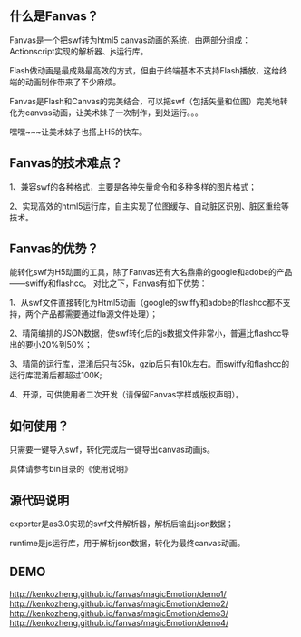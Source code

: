 什么是Fanvas？
------------------------------------------

Fanvas是一个把swf转为html5 canvas动画的系统，由两部分组成：Actionscript实现的解析器、js运行库。

Flash做动画是最成熟最高效的方式，但由于终端基本不支持Flash播放，这给终端的动画制作带来了不少麻烦。

Fanvas是Flash和Canvas的完美结合，可以把swf（包括矢量和位图）完美地转化为canvas动画，让美术妹子一次制作，到处运行。。。

嘿嘿~~~让美术妹子也搭上H5的快车。



Fanvas的技术难点？
------------------------------------------
1、兼容swf的各种格式，主要是各种矢量命令和多种多样的图片格式；

2、实现高效的html5运行库，自主实现了位图缓存、自动脏区识别、脏区重绘等技术。


Fanvas的优势？
------------------------------------------
能转化swf为H5动画的工具，除了Fanvas还有大名鼎鼎的google和adobe的产品——swiffy和flashcc。
对比之下，Fanvas有如下优势：

1、从swf文件直接转化为Html5动画（google的swiffy和adobe的flashcc都不支持，两个产品都需要通过fla源文件处理）；

2、精简编排的JSON数据，使swf转化后的js数据文件非常小，普遍比flashcc导出的要小20%到50%；

3、精简的运行库，混淆后只有35k，gzip后只有10k左右。而swiffy和flashcc的运行库混淆后都超过100K;

4、开源，可供使用者二次开发（请保留Fanvas字样或版权声明）。



如何使用？
------------------------------------------
只需要一键导入swf，转化完成后一键导出canvas动画js。

具体请参考bin目录的《使用说明》


源代码说明
------------------------------------------
exporter是as3.0实现的swf文件解析器，解析后输出json数据；

runtime是js运行库，用于解析json数据，转化为最终canvas动画。


DEMO
------------------------------------------
http://kenkozheng.github.io/fanvas/magicEmotion/demo1/
http://kenkozheng.github.io/fanvas/magicEmotion/demo2/
http://kenkozheng.github.io/fanvas/magicEmotion/demo3/
http://kenkozheng.github.io/fanvas/magicEmotion/demo4/
